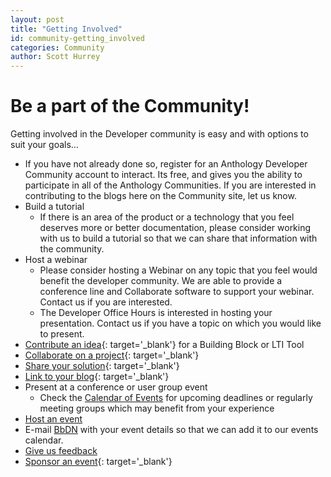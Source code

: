 ```yaml
---
layout: post
title: "Getting Involved"
id: community-getting_involved
categories: Community
author: Scott Hurrey
---
```


# Be a part of the Community!

Getting involved in the Developer community is easy and with options to suit your goals…

- If you have not already done so, register for an Anthology Developer Community account to interact. Its free, and gives you the ability to participate in all of the Anthology Communities. If you are interested in contributing to the blogs here on the Community site, let us know.
- Build a tutorial
  - If there is an area of the product or a technology that you feel deserves more or better documentation, please consider working with us to build a tutorial so that we can share that information with the community.
- Host a webinar
  - Please consider hosting a Webinar on any topic that you feel would benefit the developer community. We are able to provide a conference line and Collaborate software to support your webinar. Contact us if you are interested.
  - The Developer Office Hours is interested in hosting your presentation. Contact us if you have a topic on which you would like to present.
- [Contribute an idea](https://community.blackboard.com/developers){: target='\_blank'} for a Building Block or LTI Tool
- [Collaborate on a project](https://github.com/oscelot){: target='\_blank'}
- [Share your solution](https://github.com/oscelot){: target='\_blank'}
- [Link to your blog](https://community.blackboard.com/developers){: target='\_blank'}
- Present at a conference or user group event
  - Check the [Calendar of Events](https://community.blackboard.com/developers) for upcoming deadlines or regularly meeting groups which may benefit from your experience
- [Host an event](mailto:bbpartnerteam@blackboard.com)
- E-mail [BbDN](mailto:bbpartnerteam@blackboard.com) with your event details so that we can add it to our events calendar.
- [Give us feedback](mailto:developers@blackboard.com)
- [Sponsor an event](https://www.blackboard.com/Contact-Us/Events-Center/Industry-Events.aspx){: target='\_blank'}
